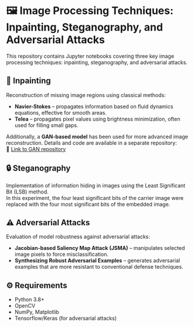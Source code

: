 # 🖼️ Image Processing Techniques: Inpainting, Steganography, and Adversarial Attacks  

This repository contains Jupyter notebooks covering three key image processing techniques: inpainting, steganography, and adversarial attacks.  

## 📌 Inpainting  
Reconstruction of missing image regions using classical methods:  
- **Navier-Stokes** – propagates information based on fluid dynamics equations, effective for smooth areas.  
- **Telea** – propagates pixel values using brightness minimization, often used for filling small gaps.  

Additionally, a **GAN-based model** has been used for more advanced image reconstruction. Details and code are available in a separate repository:  
🔗 [Link to GAN repository](https://github.com/tlatkowski/inpainting-gmcnn-keras)  

## 🔒 Steganography  
Implementation of information hiding in images using the Least Significant Bit (LSB) method.  
In this experiment, the four least significant bits of the carrier image were replaced with the four most significant bits of the embedded image.  

## ⚠️ Adversarial Attacks  
Evaluation of model robustness against adversarial attacks:  
- **Jacobian-based Saliency Map Attack (JSMA)** – manipulates selected image pixels to force misclassification.  
- **Synthesizing Robust Adversarial Examples** – generates adversarial examples that are more resistant to conventional defense techniques.  

## ⚙️ Requirements  
- Python 3.8+  
- OpenCV  
- NumPy, Matplotlib  
- Tensorflow/Keras (for adversarial attacks)  
